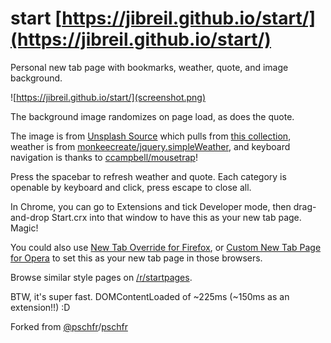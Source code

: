 # start [https://jibreil.github.io/start/](https://jibreil.github.io/start/)
Personal new tab page with bookmarks, weather, quote, and image background.

![https://jibreil.github.io/start/](screenshot.png)

The background image randomizes on page load, as does the quote.

The image is from [Unsplash Source](https://source.unsplash.com/) which pulls from [this collection](https://unsplash.com/collections/292287/), weather is from [monkeecreate/jquery.simpleWeather](https://github.com/monkeecreate/jquery.simpleWeather), and keyboard navigation is thanks to [ccampbell/mousetrap](https://github.com/ccampbell/mousetrap)!

Press the spacebar to refresh weather and quote. Each category is openable by keyboard and click, press escape to close all.

In Chrome, you can go to Extensions and tick Developer mode, then drag-and-drop Start.crx into that window to have this as your new tab page. Magic!

You could also use [New Tab Override for Firefox](https://addons.mozilla.org/en-US/firefox/addon/new-tab-override/), or [Custom New Tab Page for Opera](https://addons.opera.com/en/extensions/details/custom-new-tab-page/) to set this as your new tab page in those browsers.

Browse similar style pages on [/r/startpages](https://reddit.com/r/startpages).

BTW, it's super fast. DOMContentLoaded of ~225ms (~150ms as an extension!!) :D

Forked from [@pschfr](http://twitter.com/pschfr)/[pschfr](https://github.com/pschfr/start)
